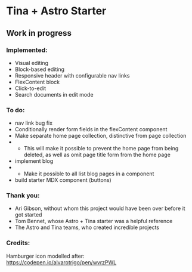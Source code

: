 # Tina + Astro Starter
## Work in progress

### Implemented:
- Visual editing
- Block-based editing
- Responsive header with configurable nav links
- FlexContent block
- Click-to-edit
- Search documents in edit mode

### To do:
- nav link bug fix
- Conditionally render form fields in the flexContent component
- Make separate home page collection, distinctive from page collection
- - This will make it possible to prevent the home page from being deleted, as well as omit page title form from the home page
- implement blog
- - Make it possible to all list blog pages in a component
- build starter MDX component (buttons)

### Thank you:
- Ari Gibson, without whom this project would have been over before it got started
- Tom Bennet, whose Astro + Tina starter was a helpful reference
- The Astro and Tina teams, who created incredible projects

### Credits:
Hamburger icon modelled after: https://codepen.io/alvarotrigo/pen/wvrzPWL